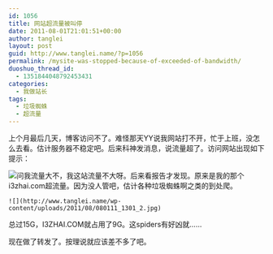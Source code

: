 ```yaml
---
id: 1056
title: 网站超流量被叫停
date: 2011-08-01T21:01:51+00:00
author: tanglei
layout: post
guid: http://www.tanglei.name/?p=1056
permalink: /mysite-was-stopped-because-of-exceeded-of-bandwidth/
duoshuo_thread_id:
  - 1351844048792453431
categories:
  - 我做站长
tags:
  - 垃圾蜘蛛
  - 超流量
---
```

上个月最后几天，博客访问不了。难怪那天YY说我网站打不开，忙于上班，没怎么去看。估计服务器不稳定吧。后来科神发消息，说流量超了。访问网站出现如下提示： 

![](http://www.tanglei.name/wp-content/uploads/2011/08/080111_1301_1.jpg)问我流量大不，我这站流量不大呀。后来看报告才发现。原来是我的那个i3zhai.com超流量。因为没人管吧，估计各种垃圾蜘蛛啊之类的到处爬。
  

	![](http://www.tanglei.name/wp-content/uploads/2011/08/080111_1301_2.jpg) 

总过15G，I3ZHAI.COM就占用了9G。这spiders有好凶就…… 

现在做了转发了。按理说就应该差不多了吧。